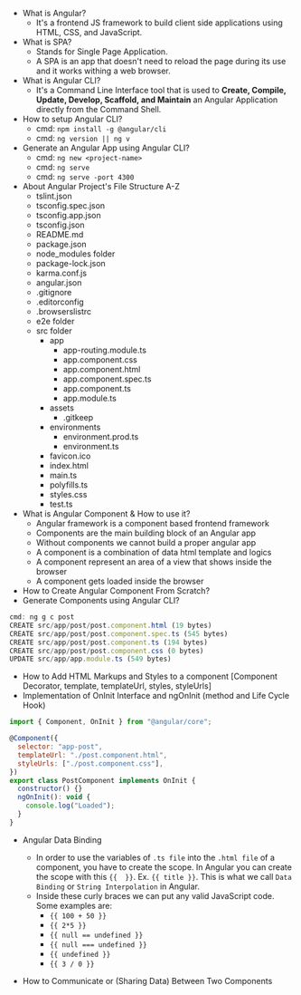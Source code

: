 - What is Angular?
  - It's a frontend JS framework to build client side applications using HTML, CSS, and JavaScript.
- What is SPA?
  - Stands for Single Page Application.
  - A SPA is an app that doesn't need to reload the page during its use and it works withing a web browser.
- What is Angular CLI?
  - It's a Command Line Interface tool that is used to **Create, Compile, Update, Develop, Scaffold, and Maintain** an Angular Application directly from the Command Shell.
- How to setup Angular CLI?
  - cmd: `npm install -g @angular/cli`
  - cmd: `ng version || ng v`
- Generate an Angular App using Angular CLI?
  - cmd: `ng new <project-name>`
  - cmd: `ng serve`
  - cmd: `ng serve -port 4300`
- About Angular Project's File Structure A-Z
  - tslint.json
  - tsconfig.spec.json
  - tsconfig.app.json
  - tsconfig.json
  - README.md
  - package.json
  - node_modules folder
  - package-lock.json
  - karma.conf.js
  - angular.json
  - .gitignore
  - .editorconfig
  - .browserslistrc
  - e2e folder
  - src folder
    - app
      - app-routing.module.ts
      - app.component.css
      - app.component.html
      - app.component.spec.ts
      - app.component.ts
      - app.module.ts
    - assets
      - .gitkeep
    - environments
      - environment.prod.ts
      - environment.ts
    - favicon.ico
    - index.html
    - main.ts
    - polyfills.ts
    - styles.css
    - test.ts
- What is Angular Component & How to use it?
  - Angular framework is a component based frontend framework
  - Components are the main building block of an Angular app
  - Without components we cannot build a proper angular app
  - A component is a combination of data html template and logics
  - A component represent an area of a view that shows inside the browser
  - A component gets loaded inside the browser
- How to Create Angular Component From Scratch?
- Generate Components using Angular CLI?

```js
cmd: ng g c post
CREATE src/app/post/post.component.html (19 bytes)
CREATE src/app/post/post.component.spec.ts (545 bytes)
CREATE src/app/post/post.component.ts (194 bytes)
CREATE src/app/post/post.component.css (0 bytes)
UPDATE src/app/app.module.ts (549 bytes)
```

- How to Add HTML Markups and Styles to a component [Component Decorator, template, templateUrl, styles, styleUrls]
- Implementation of OnInit Interface and ngOnInit (method and Life Cycle Hook)

```js
import { Component, OnInit } from "@angular/core";

@Component({
  selector: "app-post",
  templateUrl: "./post.component.html",
  styleUrls: ["./post.component.css"],
})
export class PostComponent implements OnInit {
  constructor() {}
  ngOnInit(): void {
    console.log("Loaded");
  }
}
```

- Angular Data Binding

  - In order to use the variables of `.ts file` into the `.html file` of a component, you have to create the scope. In Angular you can create the scope with this `{{  }}`. Ex. `{{ title }}`. This is what we call `Data Binding` or `String Interpolation` in Angular.
  - Inside these curly braces we can put any valid JavaScript code. Some examples are:
    - `{{ 100 + 50 }}`
    - `{{ 2*5 }}`
    - `{{ null == undefined }}`
    - `{{ null === undefined }}`
    - `{{ undefined }}`
    - `{{ 3 / 0 }}`

- How to Communicate or (Sharing Data) Between Two Components
